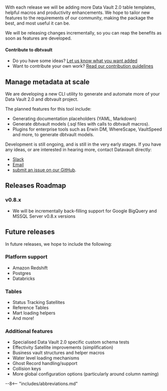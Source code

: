 With each release we will be adding more Data Vault 2.0 table templates, helpful macros and productivity enhancements.
We hope to tailor new features to the requirements of our community, making the package 
the best, and most useful it can be.

We will be releasing changes incrementally, so you can reap the benefits as soon as features are developed.

#### Contribute to dbtvault

- Do you have some ideas? [Let us know what you want added](https://github.com/Datavault-UK/dbtvault/issues)
- Want to contribute your own work? [Read our contribution guidelines](https://github.com/Datavault-UK/dbtvault/blob/master/CONTRIBUTING.md)

## Manage metadata at scale

We are developing a new CLI utility to generate and automate more of your Data Vault 2.0 and dbtvault project. 
 
The planned features for this tool include:

- Generating documentation placeholders (YAML, Markdown)
- Generate dbtvault models (.sql files with calls to dbtvault macros).
- Plugins for enterprise tools such as Erwin DM, WhereScape, VaultSpeed and more, to generate dbtvault models.

Development is still ongoing, and is still in the very early stages.
If you have any ideas, or are interested in hearing more, contact Datavault directly:

- [Slack](https://join.slack.com/t/dbtvault/shared_invite/enQtODY5MTY3OTIyMzg2LWJlZDMyNzM4YzAzYjgzYTY0MTMzNTNjN2EyZDRjOTljYjY0NDYyYzEwMTlhODMzNGY3MmU2ODNhYWUxYmM2NjA)
- [Email](mailto:enquiries@data-vault.com)
- [submit an issue on our GitHub](https://github.com/Datavault-UK/dbtvault/issues).

## Releases Roadmap

### v0.8.x
    
- We will be incrementally back-filling support for Google BigQuery and MSSQL Server v0.8.x versions

## Future releases

In future releases, we hope to include the following:

### Platform support

- Amazon Redshift
- Postgres
- Databricks
    
### Tables

- Status Tracking Satellites
- Reference Tables
- Mart loading helpers
- And more!

### Additional features

- Specialised Data Vault 2.0 specific custom schema tests
- Effectivity Satellite improvements (simplification)
- Business vault structures and helper macros
- Water level loading mechanisms
- Ghost Record handling/support
- Collision keys
- More global configuration options (particularly around column naming)

--8<-- "includes/abbreviations.md"
